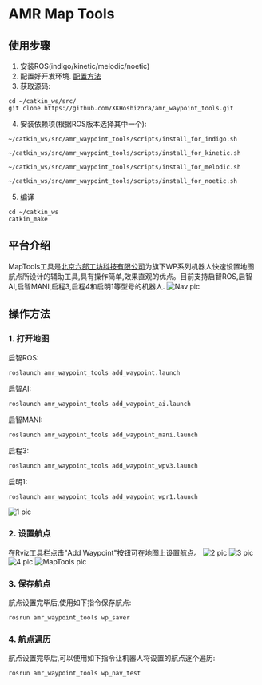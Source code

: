 # AMR Map Tools

## 使用步骤

1. 安装ROS(indigo/kinetic/melodic/noetic)
2. 配置好开发环境. [配置方法](http://wiki.ros.org/ROS/Tutorials/InstallingandConfiguringROSEnvironment)
3. 获取源码:
```
cd ~/catkin_ws/src/
git clone https://github.com/XKHoshizora/amr_waypoint_tools.git
```
4. 安装依赖项(根据ROS版本选择其中一个):
```
~/catkin_ws/src/amr_waypoint_tools/scripts/install_for_indigo.sh
```
```
~/catkin_ws/src/amr_waypoint_tools/scripts/install_for_kinetic.sh
```
```
~/catkin_ws/src/amr_waypoint_tools/scripts/install_for_melodic.sh
```
```
~/catkin_ws/src/amr_waypoint_tools/scripts/install_for_noetic.sh
```
5. 编译
```
cd ~/catkin_ws
catkin_make
```

## 平台介绍
MapTools工具是[北京六部工坊科技有限公司](http://www.6-robot.com)为旗下WP系列机器人快速设置地图航点所设计的辅助工具,具有操作简单,效果直观的优点。目前支持启智ROS,启智AI,启智MANI,启程3,启程4和启明1等型号的机器人.
![Nav pic](./media/wpb_home_nav.png)

## 操作方法

### 1. 打开地图
启智ROS:
```
roslaunch amr_waypoint_tools add_waypoint.launch
```
启智AI:
```
roslaunch amr_waypoint_tools add_waypoint_ai.launch
```
启智MANI:
```
roslaunch amr_waypoint_tools add_waypoint_mani.launch
```
启程3:
```
roslaunch amr_waypoint_tools add_waypoint_wpv3.launch
```
启明1:
```
roslaunch amr_waypoint_tools add_waypoint_wpr1.launch
```
![1 pic](./media/map.png)

### 2. 设置航点
在Rviz工具栏点击"Add Waypoint"按钮可在地图上设置航点。
![2 pic](./media/toolbar.png)
![3 pic](./media/add_waypoint.png)
![4 pic](./media/waypoint.png)
![MapTools pic](./media/map_tools.png)

### 3. 保存航点
航点设置完毕后,使用如下指令保存航点:
```
rosrun amr_waypoint_tools wp_saver
```

### 4. 航点遍历
航点设置完毕后,可以使用如下指令让机器人将设置的航点逐个遍历:
```
rosrun amr_waypoint_tools wp_nav_test
```
